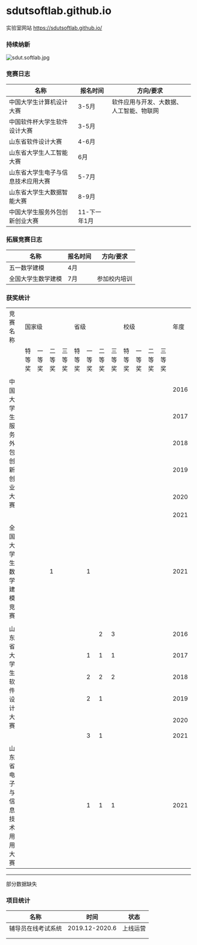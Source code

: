 # sdutsoftlab.github.io

实验室网站 https://sdutsoftlab.github.io/

### 持续纳新

![sdut.softlab.jpg](https://i.loli.net/2020/09/13/pRJUsluF5IHzMVN.jpg)


### 竞赛日志

| 名称               | 报名时间        | 方向/要求     |
| ------------------ | -------------- | -------- |
| 中国大学生计算机设计大赛 | 3-5月 | 软件应用与开发、大数据、人工智能、物联网 |
| 中国软件杯大学生软件设计大赛 | 3-5月 |          |
| 山东省软件设计大赛 | 4-6月 |          |
| 山东省大学生人工智能大赛 | 6月 |          |
| 山东省大学生电子与信息技术应用大赛 | 5-7月  |          |
| 山东省大学生大数据智能大赛 | 8-9月 |          |
| 中国大学生服务外包创新创业大赛 | 11-下一年1月  |          |

### 拓展竞赛日志

| 名称               | 报名时间        | 方向/要求     |
| ------------------ | -------------- | -------- |
| 五一数学建模 | 4月 |   |
| 全国大学生数学建模 | 7月 |  参加校内培训 |


### 获奖统计


<table>
  <tr>
    <td>竞赛名称</td>
    <td colspan="4">国家级</td>
    <td colspan="4">省级</td>
    <td colspan="4">校级</td>
    <td>年度</td>
  </tr>
  <tr>
    <td></td>
    <td>特等奖</td>
    <td>一等奖</td>
    <td>二等奖</td>
    <td>三等奖</td>
    <td>特等奖</td>
    <td>一等奖</td>
    <td>二等奖</td>
    <td>三等奖</td>
    <td>特等奖</td>
    <td>一等奖</td>
    <td>二等奖</td>
    <td>三等奖</td>
    <td></td>
  </tr>
  
  <tr><td colspan="14"></td></tr>
  <tr>
    <td rowspan="5">中国大学生服务外包创新创业大赛</td>
    <td></td>
    <td></td>
    <td></td>
    <td></td>
    <td></td>
    <td></td>
    <td></td>
    <td></td>
    <td></td>
    <td></td>
    <td></td>
    <td></td>
    <td>2016</td>
  </tr>
  <tr>
    <td></td>
    <td></td>
    <td></td>
    <td></td>
    <td></td>
    <td></td>
    <td></td>
    <td></td>
    <td></td>
    <td></td>
    <td></td>
    <td></td>
    <td>2017</td>
  </tr>
  <tr>
    <td></td>
    <td></td>
    <td></td>
    <td></td>
    <td></td>
    <td></td>
    <td></td>
    <td></td>
    <td></td>
    <td></td>
    <td></td>
    <td></td>
    <td>2018</td>
  </tr>
  <tr>
    <td></td>
    <td></td>
    <td></td>
    <td></td>
    <td></td>
    <td></td>
    <td></td>
    <td></td>
    <td></td>
    <td></td>
    <td></td>
    <td></td>
    <td>2019</td>
  </tr>
  <tr>
    <td></td>
    <td></td>
    <td></td>
    <td></td>
    <td></td>
    <td></td>
    <td></td>
    <td></td>
    <td></td>
    <td></td>
    <td></td>
    <td></td>
    <td>2020</td>
  </tr>
   <tr>
    <td></td>
    <td></td>
    <td></td>
    <td></td>
    <td></td>
    <td></td>
    <td></td>
    <td></td>
    <td></td>
    <td></td>
    <td></td>
    <td></td>
    <td></td>
    <td>2021</td>
     </tr>
  
   <tr><td colspan="14"></td></tr>
  <tr>
    <td rowspan="1">全国大学生数学建模竞赛</td>
    <td></td>
    <td></td>
    <td>1</td>
    <td></td>
    <td></td>
    <td>1</td>
    <td></td>
    <td></td>
    <td></td>
    <td></td>
    <td></td>
    <td></td>
    <td>2021</td>
  </tr>
  
  
 <tr><td colspan="14"></td></tr>
  <tr>
    <td rowspan="5">山东省大学生软件设计大赛</td>
    <td></td>
    <td></td>
    <td></td>
    <td></td>
    <td></td>
    <td></td>
    <td>2</td>
    <td>3</td>
    <td></td>
    <td></td>
    <td></td>
    <td></td>
    <td>2016</td>
  </tr>
  <tr>
    <td></td>
    <td></td>
    <td></td>
    <td></td>
    <td></td>
    <td>1</td>
    <td>1</td>
    <td>1</td>
    <td></td>
    <td></td>
    <td></td>
    <td></td>
    <td>2017</td>
  </tr>
  <tr>
    <td></td>
    <td></td>
    <td></td>
    <td></td>
    <td></td>
    <td>2</td>
    <td>2</td>
    <td>2</td>
    <td></td>
    <td></td>
    <td></td>
    <td></td>
    <td>2018</td>
  </tr>
  <tr>
    <td></td>
    <td></td>
    <td></td>
    <td></td>
    <td></td>
    <td>2</td>
    <td>1</td>
    <td></td>
    <td></td>
    <td></td>
    <td></td>
    <td></td>
    <td>2019</td>
  </tr>
  <tr>
    <td></td>
    <td></td>
    <td></td>
    <td></td>
    <td></td>
    <td></td>
    <td></td>
    <td></td>
    <td></td>
    <td></td>
    <td></td>
    <td></td>
    <td>2020</td>
  </tr>
  <tr>
    <td></td>
    <td></td>
    <td></td>
    <td></td>
    <td></td>
    <td></td>
    <td>3</td>
    <td>1</td>
    <td></td>
    <td></td>
    <td></td>
    <td></td>
    <td></td>
    <td>2021</td>
  </tr>
  
   <tr><td colspan="14"></td></tr>
  <tr>
    <td rowspan="5">山东省电子与信息技术用用大赛</td>
   <tr>
    <td></td>
    <td></td>
    <td></td>
    <td></td>
    <td></td>
    <td>1</td>
    <td>1</td>
    <td>1</td>
    <td></td>
    <td></td>
    <td></td>
    <td></td>
    <td>2021</td>
  </tr>
</table>

<hr>

部分数据缺失




### 项目统计

| 名称               | 时间           | 状态     |
| ------------------ | -------------- | -------- |
| 辅导员在线考试系统 | 2019.12-2020.6 | 上线运营 |
|                    |                |          |
|                    |                |          |

